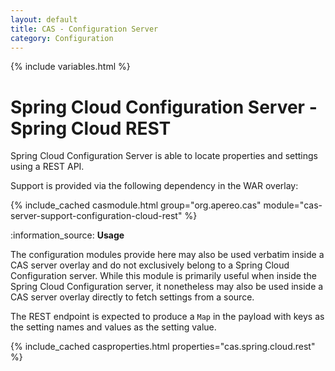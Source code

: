 ```yaml
---
layout: default
title: CAS - Configuration Server
category: Configuration
---
```


{% include variables.html %}

# Spring Cloud Configuration Server - Spring Cloud REST

Spring Cloud Configuration Server is able to locate properties and settings using a REST API.

Support is provided via the following dependency in the WAR overlay:

{% include_cached casmodule.html group="org.apereo.cas" module="cas-server-support-configuration-cloud-rest" %}

<div class="alert alert-info mt-3">:information_source: <strong>Usage</strong><p>The configuration modules provide here may also be used verbatim inside a CAS server overlay and do not exclusively belong to a Spring Cloud Configuration server. While this module is primarily useful when inside the Spring Cloud Configuration server, it nonetheless may also be used inside a CAS server overlay directly to fetch settings from a source.</p></div>

The REST endpoint is expected to produce a `Map` in the payload with keys as the setting names
and values as the setting value.

{% include_cached casproperties.html properties="cas.spring.cloud.rest" %}
